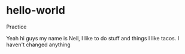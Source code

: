 # hello-world
Practice

Yeah hi guys my name is Neil, I like to do stuff and things
I like tacos. I haven't changed anything
